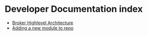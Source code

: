 # Developer Documentation index

- [Broker Highlevel Architecture](architecture.md)
- [Adding a new module to repo](adding-a-new-module.md)